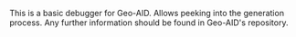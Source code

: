 This is a basic debugger for Geo-AID. Allows peeking into the generation process. Any further information should be found in Geo-AID's repository.